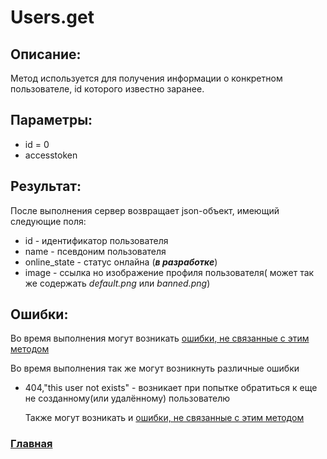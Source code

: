 # Users.get

## Описание:
Метод используется для получения информации о конкретном пользователе, id которого известно заранее.

## Параметры:
* id = 0
* accesstoken

## Результат:
После выполнения сервер возвращает json-объект, имеющий следующие поля:
* id - идентификатор пользователя
* name - псевдоним пользователя
* online_state - статус онлайна (*__в разработке__*)
* image - ссылка но изображение профиля пользователя( может так же содержать *default.png* или *banned.png*)

## Ошибки:

Во время выполнения могут возникать [ошибки, не связанные с этим методом](../errors.md "Список ошибок")


Во время выполнения так же могут возникнуть различные ошибки
* 404,"this user not exists" - возникает при попытке обратиться к еще не созданному(или удалённому) пользователю

    Также могут возникать и [ошибки, не связанные с этим методом](errors.md "Список ошибок")

### [Главная](../docs.md "Главная страница документации")